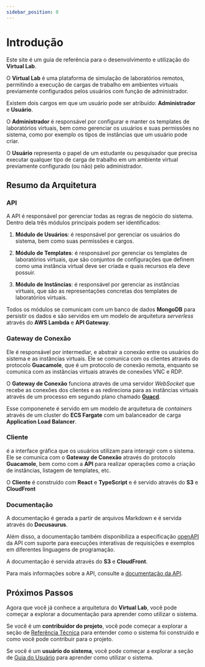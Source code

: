 ```yaml
---
sidebar_position: 0
---
```


# Introdução

Este site é um guia de referência para o desenvolvimento e utilização do **Virtual Lab**.

O **Virtual Lab** é uma plataforma de simulação de laboratórios remotos, permitindo a execução de
cargas de trabalho em ambientes virtuais previamente configurados pelos usuários com função
de administrador.

Existem dois cargos em que um usuário pode ser atribuído: **Administrador** e **Usuário**.

O **Administrador** é responsável por configurar e manter os templates de laboratórios virtuais,
bem como gerenciar os usuários e suas permissões no sistema, como por exemplo os tipos de
instâncias que um usuário pode criar.

O **Usuário** representa o papel de um estudante ou pesquisador que precisa executar qualquer
tipo de carga de trabalho em um ambiente virtual previamente configurado (ou não) pelo administrador.

## Resumo da Arquitetura

### API

A API é responsável por gerenciar todas as regras de negócio do sistema. Dentro dela três módulos
principais podem ser identificados:

1. **Módulo de Usuários**: é responsável por gerenciar os usuários do sistema, bem como suas
   permissões e cargos.

2. **Módulo de Templates**: é responsável por gerenciar os templates de laboratórios virtuais, que
   são conjuntos de configurações que definem como uma instância virtual deve ser criada e quais
   recursos ela deve possuir.

3. **Módulo de Instâncias**: é responsável por gerenciar as instâncias virtuais, que são as
   representações concretas dos templates de laboratórios virtuais.

Todos os módulos se comunicam com um banco de dados **MongoDB** para persistir os dados e são
servidos em um modelo de arquitetura _serverless_ através do **AWS Lambda** e **API Gateway**.

### Gateway de Conexão

Ele é responsável por intermediar, e abstrair a conexão entre os usuários do
sistema e as instâncias virtuais. Ele se comunica com os clientes através do protocolo
**Guacamole**, que é um protocolo de conexão remota, enquanto se comunica com as instâncias
virtuais através de conexões VNC e RDP.

O **Gateway de Conexão** funciona através de uma servidor _WebSocket_ que recebe as conexões dos
clientes e as redireciona para as instâncias virtuais através de um processo em segundo plano
chamado [**Guacd**](https://guacamole.apache.org/doc/gug/guacamole-architecture.html#guacd).

Esse componenete é servido em um modelo de arquitetura de _containers_ através de um cluster
do **ECS Fargate** com um balanceador de carga **Application Load Balancer**.

### Cliente

é a interface gráfica que os usuários utilizam para interagir com o sistema. Ele se
comunica com o **Gateway de Conexão** através do protocolo **Guacamole**, bem como com a **API**
para realizar operações como a criação de instâncias, listagem de templates, etc.

O **Cliente** é construído com **React** e **TypeScript** e é servido através do **S3** e
**CloudFront**

### Documentação

A documentação é gerada a partir de arquivos Markdown e é servida através do **Docusaurus**.

Além disso, a documentação também disponibiliza a especificação
[openAPI](https://spec.openapis.org/oas/latest.html) da API com suporte para execuções interativas
de requisições e exemplos em diferentes linguagens de programação.

A documentação é servida através do **S3** e **CloudFront**.

Para mais informações sobre a API, consulte a [documentação da API](/api).

## Próximos Passos

Agora que você já conhece a arquitetura do **Virtual Lab**, você pode começar a explorar a
documentação para aprender como utilizar o sistema.

Se você é um **contribuidor do projeto**, você pode começar a explorar a seção de
[Referência Técnica](/docs/category/referência-técnica) para entender como o sistema foi construído e como
você pode contribuir para o projeto.

Se você é um **usuário do sistema**, você pode começar a explorar a seção de
[Guia do Usuário](/docs/category/guia-do-usuário) para aprender como utilizar o sistema.
